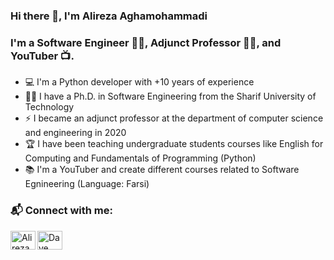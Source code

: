 <!-- <img align="center" src="https://pbs.twimg.com/profile_banners/1951820972/1611850287/1080x360" /> -->



### Hi there 👋, I'm Alireza Aghamohammadi


### I'm a Software Engineer 👨‍💻, Adjunct Professor 👨‍🏫, and YouTuber 📺. 

- 💻 I'm a Python developer with +10 years of experience
- 👨‍🎓 I have a Ph.D. in Software Engineering from the Sharif University of Technology
- ⚡ I became an adjunct professor at the department of computer science and engineering in 2020
- 🏆 I have been teaching undergraduate students courses like English for Computing and Fundamentals of Programming (Python)
- 📚 I'm a YouTuber and create different courses related to Software Egnineering (Language: Farsi)

### 📬 Connect with me:
[<img align="left" src="https://raw.githubusercontent.com/rahuldkjain/github-profile-readme-generator/master/src/images/icons/Social/youtube.svg" alt="Alireza Aghamohammadi | Youtube" height="30" width="40" />][youtube]
[<img align="left" src="https://raw.githubusercontent.com/rahuldkjain/github-profile-readme-generator/master/src/images/icons/Social/linked-in-alt.svg" alt="Dave Gray | LinkedIn" height="30" width="40" />][linkedin]


[youtube]: https://www.youtube.com/c/golemcourse
[linkedin]: https://www.linkedin.com/in/aaghamohammadi/

